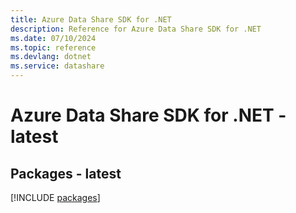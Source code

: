 ```yaml
---
title: Azure Data Share SDK for .NET
description: Reference for Azure Data Share SDK for .NET
ms.date: 07/10/2024
ms.topic: reference
ms.devlang: dotnet
ms.service: datashare
---
```

# Azure Data Share SDK for .NET - latest
## Packages - latest
[!INCLUDE [packages](data-share-index.md)]